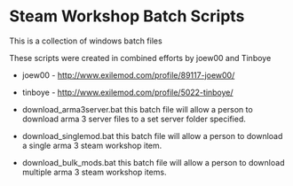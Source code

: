 # Steam Workshop Batch Scripts

This is a collection of windows batch files

These scripts were created in combined efforts by joew00 and Tinboye
- joew00 - http://www.exilemod.com/profile/89117-joew00/
- tinboye - http://www.exilemod.com/profile/5022-tinboye/

- download_arma3server.bat
  this batch file will allow a person to download arma 3 server files to a set server folder specified.

- download_singlemod.bat
  this batch file will allow a person to download a single arma 3 steam workshop item.

- download_bulk_mods.bat
  this batch file will allow a person to download multiple arma 3 steam workshop items.
  
  
